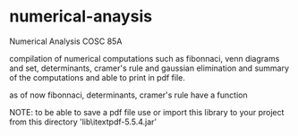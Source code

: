 # numerical-anaysis

Numerical Analysis
COSC 85A

compilation of numerical computations such as
fibonnaci, venn diagrams and set, determinants, cramer's rule and gaussian elimination
and summary of the computations and able to print in pdf file.

as of now fibonnaci, determinants, cramer's rule have a function

NOTE: 
to be able to save a pdf file use or import this library to your project from this directory 'lib\itextpdf-5.5.4.jar'

